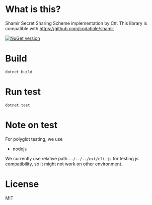 # What is this?

Shamir Secret Sharing Scheme implementation by C#. This library is compatible with https://github.com/codahale/shamir .

[![NuGet version](https://badge.fury.io/nu/CodahaleShamir.svg)](https://badge.fury.io/nu/CodahaleShamir)

# Build

```
dotnet build
```

# Run test

```
dotnet test
```

# Note on test

For polyglot testing, we use
 - nodejs

We currently use relative path `../../../ext/cli.js` for testing js compatibility, so it might not work on other environment.

# License

MIT